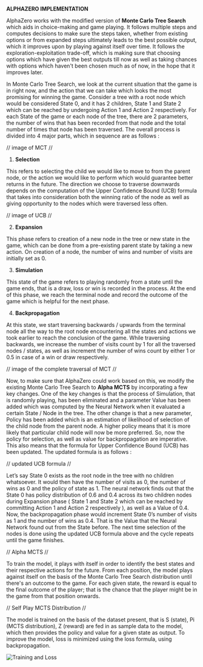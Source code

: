 **ALPHAZERO IMPLEMENTATION**

AlphaZero works with the modified version of **Monte Carlo Tree Search** which aids in choice-making and game playing. It follows multiple steps and computes decisions to make sure the steps taken, whether from existing options or from expanded steps ultimately leads to the best possible output, which it improves upon by playing against itself over time. It follows the exploration-exploitation trade-off, which is making sure that choosing options which have given the best outputs till now as well as taking chances with options which haven't been chosen much as of now, in the hope that it improves later.

In Monte Carlo Tree Search, we look at the current situation that the game is in right now, and the action that we can take which looks the most promising for winning the game. Consider a tree with a root node which would be considered State 0, and it has 2 children, State 1 and State 2 which can be reached by undergoing Action 1 and Action 2 respectively. For each State of the game or each node of the tree, there are 2 parameters, the number of wins that has been recorded from that node and the total number of times that node has been traversed. The overall process is divided into 4 major parts, which in sequence are as follows :

// image of MCT //

1. **Selection**

This refers to selecting the child we would like to move to from the parent node, or the action we would like to perform which would guarantee better returns in the future. The direction we choose to traverse downwards depends on the computation of the Upper Confidence Bound (UCB) formula that takes into consideration both the winning ratio of the node as well as giving opportunity to the nodes which were traversed less often. 

// image of UCB //

2. **Expansion**

This phase refers to creation of a new node in the tree or new state in the game, which can be done from a pre-existing parent state by taking a new action. On creation of a node, the number of wins and number of visits are initially set as 0.

3. **Simulation**

This state of the game refers to playing randomly from a state until the game ends, that is a draw, loss or win is recorded in the process. At the end of this phase, we reach the terminal node and record the outcome of the game which is helpful for the next phase.

4. **Backpropagation**

At this state, we start traversing backwards / upwards from the terminal node all the way to the root node encountering all the states and actions we took earlier to reach the conclusion of the game. While traversing backwards, we increase the number of visits count by 1 for all the traversed nodes / states, as well as increment the number of wins count by either 1 or 0.5 in case of a win or draw respectively.

// image of the complete traversal of MCT //

Now, to make sure that AlphaZero could work based on this, we modify the existing Monte Carlo Tree Search to **Alpha MCTS** by incorporating a few key changes. One of the key changes is that the process of Simulation, that is randomly playing, has been eliminated and a parameter Value has been added which was computed by the Neural Network when it evaluated a certain State / Node in the tree. The other change is that a new parameter, Policy has been added which is an estimation of likelihood of selection of the child node from the parent node. A higher policy means that it is more likely that particular child node will now be more preferred. So, now the policy for selection, as well as value for backpropagation are imperative. This also means that the formula for Upper Confidence Bound (UCB) has been updated. The updated formula is as follows :

// updated UCB formula //

Let’s say State 0 exists as the root node in the tree with no children whatsoever. It would then have the number of visits as 0, the number of wins as 0 and the policy of state as 1. The neural network finds out that the State 0 has policy distribution of 0.6 and 0.4 across its two children nodes during Expansion phase ( State 1 and State 2 which can be reached by committing Action 1 and Action 2 respectively ), as well as a Value of 0.4. Now, the backpropagation phase would increment State 0’s number of visits as 1 and the number of wins as 0.4. That is the Value that the Neural Network found out from the State before. The next time selection of the nodes is done using the updated UCB formula above and the cycle repeats until the game finishes.

// Alpha MCTS //

To train the model, it plays with itself in order to identify the best states and their respective actions for the future. From each position, the model plays against itself on the basis of the Monte Carlo Tree Search distribution until there's an outcome to the game. For each given state, the reward is equal to the final outcome of the player; that is the chance that the player might be in the game from that position onwards.

// Self Play MCTS Distribution //

The model is trained on the basis of the dataset present, that is S (state), Pi (MCTS distribution), Z (reward) are fed in as sample data to the model, which then provides the policy and value for a given state as output. To improve the model, loss is minimized using the loss formula, using backpropagation.

![Training and Loss](https://github.com/VoHunMain/Creativity_CoSY_Lab/blob/main/readme_images2/WhatsApp%20Image%202024-08-31%20at%2013.52.30.jpeg?raw=true)
